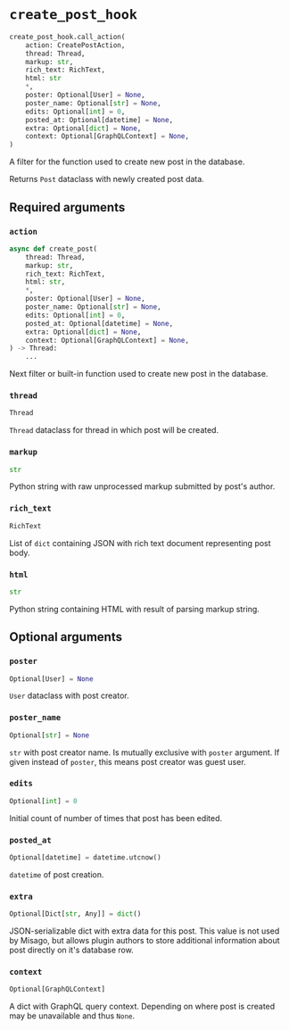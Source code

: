 # `create_post_hook`

```python
create_post_hook.call_action(
    action: CreatePostAction,
    thread: Thread,
    markup: str,
    rich_text: RichText,
    html: str
    *,
    poster: Optional[User] = None,
    poster_name: Optional[str] = None,
    edits: Optional[int] = 0,
    posted_at: Optional[datetime] = None,
    extra: Optional[dict] = None,
    context: Optional[GraphQLContext] = None,
)
```

A filter for the function used to create new post in the database.

Returns `Post` dataclass with newly created post data.


## Required arguments

### `action`

```python
async def create_post(
    thread: Thread,
    markup: str,
    rich_text: RichText,
    html: str,
    *,
    poster: Optional[User] = None,
    poster_name: Optional[str] = None,
    edits: Optional[int] = 0,
    posted_at: Optional[datetime] = None,
    extra: Optional[dict] = None,
    context: Optional[GraphQLContext] = None,
) -> Thread:
    ...
```

Next filter or built-in function used to create new post in the database.


### `thread`

```python
Thread
```

`Thread` dataclass for thread in which post will be created.


### `markup`

```python
str
```

Python string with raw unprocessed markup submitted by post's author.


### `rich_text`

```python
RichText
```

List of `dict` containing JSON with rich text document representing post body.


### `html`

```python
str
```

Python string containing HTML with result of parsing markup string.


## Optional arguments

### `poster`

```python
Optional[User] = None
```

`User` dataclass with post creator.


### `poster_name`

```python
Optional[str] = None
```

`str` with post creator name. Is mutually exclusive with `poster` argument. If given instead of `poster`, this means post creator was guest user.


### `edits`

```python
Optional[int] = 0
```

Initial count of number of times that post has been edited.


### `posted_at`

```python
Optional[datetime] = datetime.utcnow()
```

`datetime` of post creation.


### `extra`

```python
Optional[Dict[str, Any]] = dict()
```

JSON-serializable dict with extra data for this post. This value is not used by Misago, but allows plugin authors to store additional information about post directly on it's database row.


### `context`

```python
Optional[GraphQLContext]
```

A dict with GraphQL query context. Depending on where post is created may be unavailable and thus `None`.